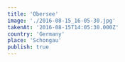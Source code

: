 ```yaml
---
title: 'Obersee'
image: './2016-08-15_16-05-30.jpg'
takenAt: '2016-08-15T14:05:30.000Z'
country: 'Germany'
place: 'Schongau'
publish: true
---
```

